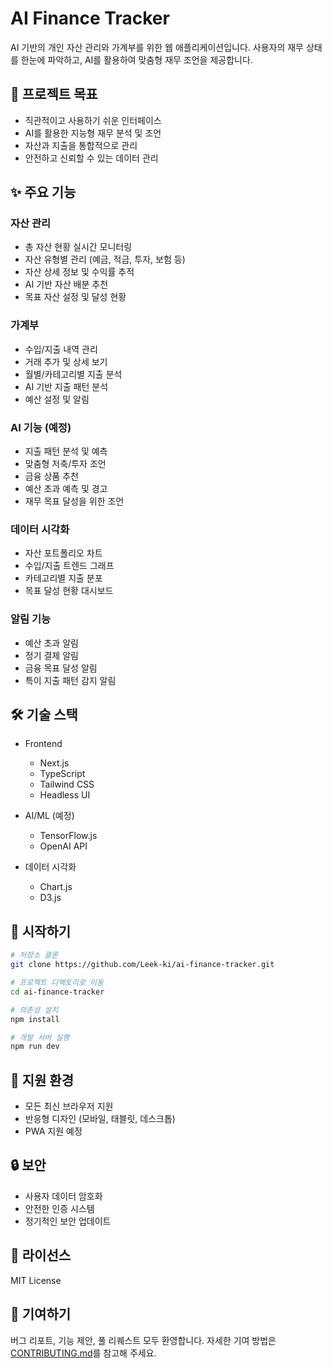 # AI Finance Tracker

AI 기반의 개인 자산 관리와 가계부를 위한 웹 애플리케이션입니다. 사용자의 재무 상태를 한눈에 파악하고, AI를 활용하여 맞춤형 재무 조언을 제공합니다.

## 🎯 프로젝트 목표

- 직관적이고 사용하기 쉬운 인터페이스
- AI를 활용한 지능형 재무 분석 및 조언
- 자산과 지출을 통합적으로 관리
- 안전하고 신뢰할 수 있는 데이터 관리

## ✨ 주요 기능

### 자산 관리
- 총 자산 현황 실시간 모니터링
- 자산 유형별 관리 (예금, 적금, 투자, 보험 등)
- 자산 상세 정보 및 수익률 추적
- AI 기반 자산 배분 추천
- 목표 자산 설정 및 달성 현황

### 가계부
- 수입/지출 내역 관리
- 거래 추가 및 상세 보기
- 월별/카테고리별 지출 분석
- AI 기반 지출 패턴 분석
- 예산 설정 및 알림

### AI 기능 (예정)
- 지출 패턴 분석 및 예측
- 맞춤형 저축/투자 조언
- 금융 상품 추천
- 예산 초과 예측 및 경고
- 재무 목표 달성을 위한 조언

### 데이터 시각화
- 자산 포트폴리오 차트
- 수입/지출 트렌드 그래프
- 카테고리별 지출 분포
- 목표 달성 현황 대시보드

### 알림 기능
- 예산 초과 알림
- 정기 결제 알림
- 금융 목표 달성 알림
- 특이 지출 패턴 감지 알림

## 🛠 기술 스택

- Frontend
  - Next.js
  - TypeScript
  - Tailwind CSS
  - Headless UI

- AI/ML (예정)
  - TensorFlow.js
  - OpenAI API

- 데이터 시각화
  - Chart.js
  - D3.js

## 🚀 시작하기

```bash
# 저장소 클론
git clone https://github.com/Leek-ki/ai-finance-tracker.git

# 프로젝트 디렉토리로 이동
cd ai-finance-tracker

# 의존성 설치
npm install

# 개발 서버 실행
npm run dev
```

## 📱 지원 환경

- 모든 최신 브라우저 지원
- 반응형 디자인 (모바일, 태블릿, 데스크톱)
- PWA 지원 예정

## 🔒 보안

- 사용자 데이터 암호화
- 안전한 인증 시스템
- 정기적인 보안 업데이트

## 📄 라이선스

MIT License

## 🤝 기여하기

버그 리포트, 기능 제안, 풀 리퀘스트 모두 환영합니다.
자세한 기여 방법은 [CONTRIBUTING.md](CONTRIBUTING.md)를 참고해 주세요.

